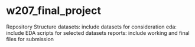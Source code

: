 # w207_final_project

Repository Structure
datasets: include datasets for consideration
eda: include EDA scripts for selected datasets
reports: include working and final files for submission

